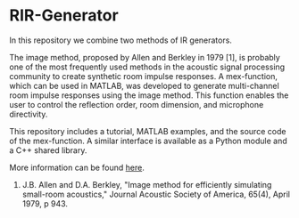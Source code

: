 # RIR-Generator

In this repository we combine two methods of IR generators.  

The image method, proposed by Allen and Berkley in 1979 [1], is probably one of the most frequently used methods in the acoustic signal processing community to create synthetic room impulse responses. 
A mex-function, which can be used in MATLAB, was developed to generate multi-channel room impulse responses using the image method. 
This function enables the user to control the reflection order, room dimension, and microphone directivity. 

This repository includes a tutorial, MATLAB examples, and the source code of the mex-function.
A similar interface is available as a Python module and a C++ shared library.

More information can be found [here](https://www.audiolabs-erlangen.de/fau/professor/habets/software/rir-generator).

1. J.B. Allen and D.A. Berkley, "Image method for efficiently simulating small-room acoustics," Journal Acoustic Society of America, 65(4), April 1979, p 943.
